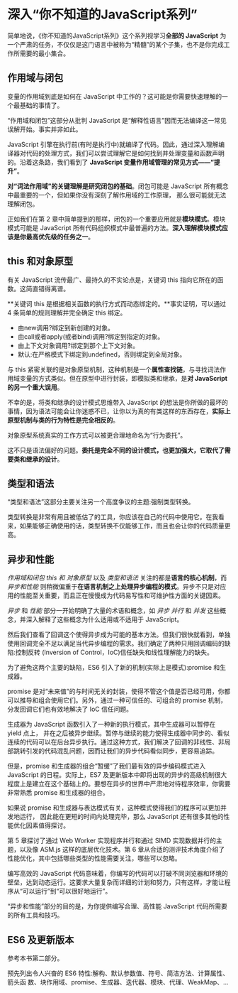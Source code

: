 # 深入“你不知道的JavaScript系列”

简单地说，《你不知道的JavaScript系列》这个系列视学习**全部的 JavaScript** 为一个严肃的任务，不仅仅是这门语言中被称为“精髓”的某个子集，也不是你完成工作所需要的最小集合。

## 作用域与闭包

变量的作用域到底是如何在 JavaScript 中工作的？这可能是你需要快速理解的一个最基础的事情了。

“作用域和闭包”这部分从批判 JavaScript 是“解释性语言”因而无法编译这一常见误解开始。事实并非如此。

JavaScript 引擎在执行前(有时是执行中)就编译了代码。因此，通过深入理解编译器对代码的处理方式，我们可以尝试理解它是如何找到并处理变量和函数声明的。沿着这条路，我们看到了 **JavaScript 变量作用域管理的常见方式——“提升”**。

**对“词法作用域”的关键理解是研究闭包的基础**。闭包可能是 JavaScript 所有概念中最重要的一个，但如果你没有深刻了解作用域的工作原理， 那么很可能就无法理解闭包。

正如我们在第 2 章中简单提到的那样，闭包的一个重要应用就是**模块模式**。模块模式可能是 JavaScript 所有代码组织模式中最普遍的方法。**深入理解模块模式应该是你最高优先级的任务之一**。

## this 和对象原型

有关 JavaScript 流传最广、最持久的不实论点是，关键词 this 指向它所在的函数。这简直错得离谱。

**关键词 this 是根据相关函数的执行方式而动态绑定的。**事实证明，可以通过 4 条简单的规则理解并完全确定 this 绑定。

* 由new调用?绑定到新创建的对象。
* 由call或者apply(或者bind)调用?绑定到指定的对象。
* 由上下文对象调用?绑定到那个上下文对象。
* 默认:在严格模式下绑定到undefined，否则绑定到全局对象。

与 this 紧密关联的是对象原型机制，这种机制是一个**属性查找链**，与寻找词法作用域变量的方式类似。但在原型中进行封装，即模拟类和继承，是**对 JavaScript 的另一个重大误用**。

不幸的是，将类和继承的设计模式思维带入 JavaScript 的想法是你所做的最坏的事情，因为语法可能会让你迷惑不已，让你以为真的有类这样的东西存在，**实际上原型机制与类的行为特性是完全相反的**。

对象原型系统真实的工作方式可以被更合理地命名为“行为委托”。

这不只是语法偏好的问题。**委托是完全不同的设计模式，也更加强大，它取代了需要类和继承的设计**。

## 类型和语法

“类型和语法”这部分主要关注另一个高度争议的主题:强制类型转换。

类型转换是非常有用且被低估了的工具，你应该在自己的代码中使用它。在我看来，如果能够正确使用的话，类型转换不仅能够工作，而且也会让你的代码质量更高。

## 异步和性能

*作用域和闭包* *this 和 对象原型* 以及 *类型和语法* 关注的都是**语言的核心机制**，而 *异步和性能* 则稍微偏重于**在语言机制之上处理异步编程的模式**。异步不只是对应用的性能至关重要，而且正在慢慢成为代码易写性和可维护性方面的关键因素。

*异步* 和 *性能* 部分一开始明确了大量的术语和概念，如 *异步* *并行* 和 *并发* 这些概念，并深入解释了这些概念为什么适用或不适用于 JavaScript。

然后我们查看了回调这个使得异步成为可能的基本方法。但我们很快就看到，单独使用回调完全不足以满足当代异步编程的需求。我们确定了两种只用回调编码的缺陷:控制反转 (Inversion of Control，IoC)信任缺失和线性理解能力的缺失。

为了避免这两个主要的缺陷，ES6 引入了新的机制(实际上是模式):promise 和生成器。

promise 是对“未来值”的与时间无关的封装，使得不管这个值是否已经可用，你都可以推导和组合使用它们。另外，通过一种可信任的、可组合的 promise 机制，分发回调它们也有效地解决了 IoC 信任问题。

生成器为 JavaScript 函数引入了一种新的执行模式，其中生成器可以暂停在 yield 点上， 并在之后被异步继续。暂停与继续的能力使得生成器中同步的、看似连续的代码可以在后台异步执行。通过这种方式，我们解决了回调的非线性、非局部跳转引发的代码混乱问题，因而让我们的异步代码看似同步，更容易追踪。

但是，promise 和生成器的组合“暂缓”了我们最有效的异步编码模式进入 JavaScript 的日程。实际上，ES7 及更新版本中即将出现的异步的高级机制很大程度上是建立在这个基础上的。要想在异步的世界中严肃地对待程序效率，你需要非常熟悉 promise 和生成器的组合。

如果说 promise 和生成器与表达模式有关，这种模式使得我们的程序可以更加并发地运行， 因此能在更短的时间内处理完毕，那么 JavaScript 还有很多其他的性能优化因素值得探讨。

第 5 章探讨了通过 Web Worker 实现程序并行和通过 SIMD 实现数据并行的主题，以及像 ASM.js 这样的底层优化技术。第 6 章从合适的测评技术角度介绍了性能优化，其中包括哪些类型的性能需要关注，哪些可以忽略。

编写高效的 JavaScript 代码意味着，你编写的代码可以打破不同浏览器和环境的壁垒，达到动态运行。这要求大量复杂而详细的计划和努力，只有这样，才能让程序从“可以运行”到“可以很好地运行”。

“异步和性能”部分的目的是，为你提供编写合理、高性能 JavaScript 代码所需要的所有工具和技巧。

## ES6 及更新版本

参考本书第二部分。

预先列出令人兴奋的 ES6 特性:解构、默认参数值、符号、简洁方法、计算属性、箭头函 数、块作用域、promise、生成器、迭代器、模块、代理、WeakMap、...